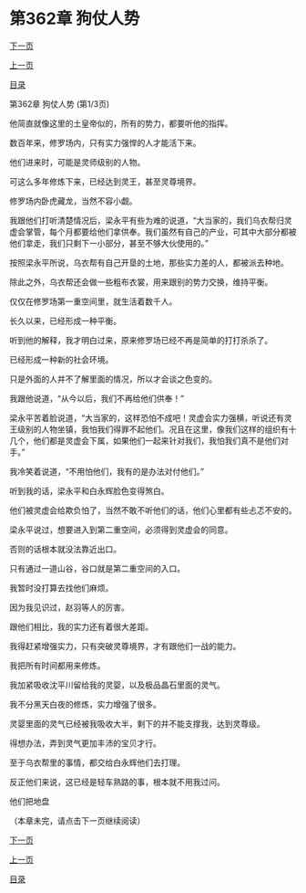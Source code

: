 <h1>第362章    狗仗人势</h1>
            <div><p><a href="./1084_%E7%AC%AC362%E7%AB%A0_%E7%8B%97%E4%BB%97%E4%BA%BA%E5%8A%BF.md">下一页</a></p><p><a href="./1082_%E7%AC%AC361%E7%AB%A0_%E4%B8%89%E9%87%8D%E7%A9%BA%E9%97%B4.md">上一页</a></p><p><a href="../">目录</a></p></div>
            <div><p>第362章    狗仗人势 (第1/3页)</p><p>他简直就像这里的土皇帝似的，所有的势力，都要听他的指挥。</p><p>数百年来，修罗场内，只有实力强悍的人才能活下来。</p><p>他们进来时，可能是灵师级别的人物。</p><p>可这么多年修炼下来，已经达到灵王，甚至灵尊境界。</p><p>修罗场内卧虎藏龙，当然不容小觑。</p><p>我跟他们打听清楚情况后，梁永平有些为难的说道，“大当家的，我们乌衣帮归灵虚会掌管，每个月都要给他们拿供奉。我们虽然有自己的产业，可其中大部分都被他们拿走，我们只剩下一小部分，甚至不够大伙使用的。”</p><p>按照梁永平所说，乌衣帮有自己开垦的土地，那些实力差的人，都被派去种地。</p><p>除此之外，乌衣帮还会做一些粗布衣裳，用来跟别的势力交换，维持平衡。</p><p>仅仅在修罗场第一重空间里，就生活着数千人。</p><p>长久以来，已经形成一种平衡。</p><p>听到他的解释，我才明白过来，原来修罗场已经不再是简单的打打杀杀了。</p><p>已经形成一种新的社会环境。</p><p>只是外面的人并不了解里面的情况，所以才会谈之色变的。</p><p>我跟他说道，“从今以后，我们不再给他们供奉！”</p><p>梁永平苦着脸说道，“大当家的，这样恐怕不成吧！灵虚会实力强横，听说还有灵王级别的人物坐镇，我怕我们得罪不起他们。况且在这里，像我们这样的组织有十几个，他们都是灵虚会下属，如果他们一起来针对我们，我怕我们真不是他们对手。”</p><p>我冷笑着说道，“不用怕他们，我有的是办法对付他们。”</p><p>听到我的话，梁永平和白永辉脸色变得煞白。</p><p>他们被灵虚会给欺负怕了，当然不敢不听他们的话，他们心里都有些忐忑不安的。</p><p>梁永平说过，想要进入到第二重空间，必须得到灵虚会的同意。</p><p>否则的话根本就没法靠近出口。</p><p>只有通过一道山谷，谷口就是第二重空间的入口。</p><p>我暂时没打算去找他们麻烦。</p><p>因为我见识过，赵羽等人的厉害。</p><p>跟他们相比，我的实力还有着很大差距。</p><p>我得赶紧增强实力，只有突破灵尊境界，才有跟他们一战的能力。</p><p>我把所有时间都用来修炼。</p><p>我加紧吸收沈平川留给我的灵婴，以及极品晶石里面的灵气。</p><p>我不分黑天白夜的修炼，实力增强了很多。</p><p>灵婴里面的灵气已经被我吸收大半，剩下的并不能支撑我，达到灵尊级。</p><p>得想办法，弄到灵气更加丰沛的宝贝才行。</p><p>至于乌衣帮里的事情，都交给白永辉他们去打理。</p><p>反正他们来说，这已经是轻车熟路的事，根本就不用我过问。</p><p>他们把地盘</p><p>（本章未完，请点击下一页继续阅读）</p></div>
            <div><p><a href="./1084_%E7%AC%AC362%E7%AB%A0_%E7%8B%97%E4%BB%97%E4%BA%BA%E5%8A%BF.md">下一页</a></p><p><a href="./1082_%E7%AC%AC361%E7%AB%A0_%E4%B8%89%E9%87%8D%E7%A9%BA%E9%97%B4.md">上一页</a></p><p><a href="../">目录</a></p></div>